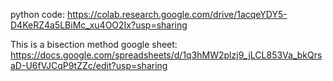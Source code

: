 
python code:
https://colab.research.google.com/drive/1acqeYDY5-D4KeRZ4a5LBiMc_xu4OO2Ix?usp=sharing

This is a bisection method google sheet:
https://docs.google.com/spreadsheets/d/1q3hMW2plzj9_jLCL853Va_bkQrsaD-U6fVJCqP9tZZc/edit?usp=sharing
